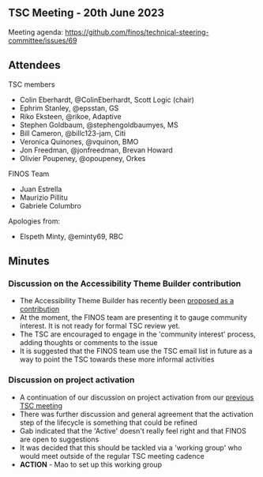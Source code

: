 ## TSC Meeting - 20th June 2023

Meeting agenda: https://github.com/finos/technical-steering-committee/issues/69

## Attendees

TSC members
 - Colin Eberhardt, @ColinEberhardt, Scott Logic (chair)
 - Ephrim Stanley, @epsstan, GS
 - Riko Eksteen, @rikoe, Adaptive
 - Stephen Goldbaum, @stephengoldbaumyes, MS
 - Bill Cameron, @billc123-jam, Citi
 - Veronica Quinones, @vquinon, BMO
 - Jon Freedman, @jonfreedman, Brevan Howard 
 - Olivier Poupeney, @opoupeney, Orkes

FINOS Team
 - Juan Estrella
 - Maurizio Pillitu
 - Gabriele Columbro

Apologies from:
 - Elspeth Minty, @eminty69, RBC

## Minutes

### Discussion on the Accessibility Theme Builder contribution

 - The Accessibility Theme Builder has recently been [proposed as a contribution](https://github.com/finos/community/issues/273)
 - At the moment, the FINOS team are presenting it to gauge community interest. It is not ready for formal TSC review yet.
 - The TSC are encouraged to engage in the 'community interest' process, adding thoughts or comments to the issue
 - It is suggested that the FINOS team use the TSC email list in future as a way to point the TSC towards these more informal activities

### Discussion on project activation

 - A continuation of our discussion on project activation from our [previous TSC meeting](https://github.com/finos/technical-steering-committee/blob/master/meetings/2023-06-07.md#discussion-on-project-activation)
 - There was further discussion and general agreement that the activation step of the lifecycle is something that could be refined
 - Gab indicated that the 'Active' doesn't really feel right and that FINOS are open to suggestions
 - It was decided that this should be tackled via a 'working group' who would meet outside of the regular TSC meeting cadence
 - **ACTION** - Mao to set up this working group